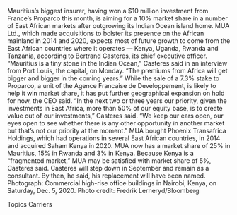 Mauritius’s biggest insurer, having won a $10 million investment from France’s Proparco this month, is aiming for a 10% market share in a number of East African markets after outgrowing its Indian Ocean island home.
MUA Ltd., which made acquisitions to bolster its presence on the African mainland in 2014 and 2020, expects most of future growth to come from the East African countries where it operates — Kenya, Uganda, Rwanda and Tanzania, according to Bertrand Casteres, its chief executive officer.
“Mauritius is a tiny stone in the Indian Ocean,” Casteres said in an interview from Port Louis, the capital, on Monday. “The premiums from Africa will get bigger and bigger in the coming years.”
While the sale of a 7.3% stake to Proparco, a unit of the Agence Francaise de Developpement, is likely to help it win market share, it has put further geographical expansion on hold for now, the CEO said.
“In the next two or three years our priority, given the investments in East Africa, more than 50% of our equity base, is to create value out of our investments,” Casteres said. “We keep our ears open, our eyes open to see whether there is any other opportunity in another market but that’s not our priority at the moment.”
MUA bought Phoenix Transafrica Holdings, which had operations in several East African countries, in 2014 and acquired Saham Kenya in 2020.
MUA now has a market share of 25% in Mauritius, 15% in Rwanda and 3% in Kenya. Because Kenya is a “fragmented market,” MUA may be satisfied with market share of 5%, Casteres said.
Casteres will step down in September and remain as a consultant. By then, he said, his replacement will have been named.
Photograph: Commercial high-rise office buildings in Nairobi, Kenya, on Saturday, Dec. 5, 2020. Photo credit: Fredrik Lerneryd/Bloomberg

Topics
Carriers
